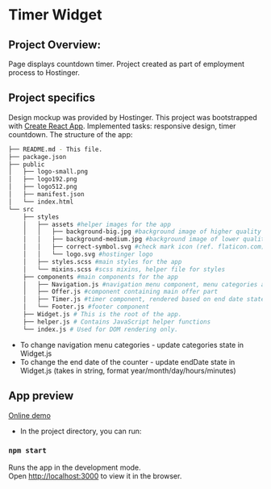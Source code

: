 #  Timer Widget
## Project Overview:
Page displays countdown timer. Project created as part of employment process to Hostinger.

## Project specifics
Design mockup was provided by Hostinger. This project was bootstrapped with [Create React App](https://github.com/facebook/create-react-app).
Implemented tasks: responsive design, timer countdown.
The structure of the app:
```bash
├── README.md - This file.
├── package.json
├── public
│   ├── logo-small.png
│   ├── logo192.png
│   ├── logo512.png
│   ├── manifest.json
│   └── index.html
└── src
    ├── styles
    │   ├── assets #helper images for the app
    │   │   ├── background-big.jpg #background image of higher quality
    │   │   ├── background-medium.jpg #background image of lower quality
    │   │   ├── correct-symbol.svg #check mark icon (ref. flaticon.com)
    │   │   └── logo.svg #hostinger logo    
    │   ├── styles.scss #main styles for the app
    │   └── mixins.scss #scss mixins, helper file for styles
    ├── components #main components for the app
    │   ├── Navigation.js #navigation menu component, menu categories are rendered based on state
    │   ├── Offer.js #component containing main offer part
    │   ├── Timer.js #timer component, rendered based on end date state
    │   └── Footer.js #footer component
    ├── Widget.js # This is the root of the app.
    ├── helper.js # Contains JavaScript helper functions
    └── index.js # Used for DOM rendering only.
```
* To change navigation menu categories - update categories state in Widget.js
* To change the end date of the counter - update endDate state in Widget.js (takes in string, format year/month/day/hours/minutes)

## App preview
[Online demo](https://timer-widget-task.netlify.com/)

* In the project directory, you can run:

### `npm start`

Runs the app in the development mode.<br>
Open [http://localhost:3000](http://localhost:3000) to view it in the browser.
